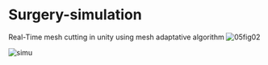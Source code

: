 # Surgery-simulation
Real-Time mesh cutting in unity using mesh adaptative algorithm
![05fig02](https://github.com/Walidkilas/Surgery-simulation/assets/96785550/3677c53d-9a2f-4621-9e71-1578f3c99164)

![simu](https://github.com/Walidkilas/Surgery-simulation/assets/96785550/fff3490b-e618-4f8d-85b2-44298f52b9c0)
